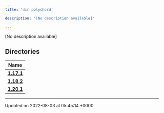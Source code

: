 ```yaml
---
title: 'dir polychord'

description: "[No description available]"

---
```







[No description available]

## Directories

| Name           |
| -------------- |
| **[1.17.1](/documentation/code/darkbit/files/dir_7f63617121156b64dc906bee52c06e1e/#dir-1.17.1)**  |
| **[1.18.2](/documentation/code/darkbit/files/dir_1be749cb9cddbb8deefe38ef8297a21a/#dir-1.18.2)**  |
| **[1.20.1](/documentation/code/darkbit/files/dir_f4594c1bc7e5099f29f411d30112926c/#dir-1.20.1)**  |






-------------------------------

Updated on 2022-08-03 at 05:45:14 +0000
